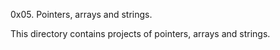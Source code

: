0x05. Pointers, arrays and strings.

This directory contains projects of pointers, arrays and strings.
